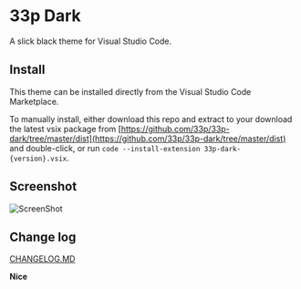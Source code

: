 # 33p Dark

A slick black theme for Visual Studio Code.


## Install

This theme can be installed directly from the Visual Studio Code Marketplace.

To manually install, either download this repo and extract to your  download the latest vsix package from [https://github.com/33p/33p-dark/tree/master/dist](https://github.com/33p/33p-dark/tree/master/dist) and double-click, or run `code --install-extension 33p-dark-{version}.vsix`.


## Screenshot

![ScreenShot](https://raw.githubusercontent.com/33p/33p-dark/master/static/screenshot.png)


## Change log

[CHANGELOG.MD](https://github.com/33p/33p-dark/blob/master/CHANGELOG.md)


**Nice**
